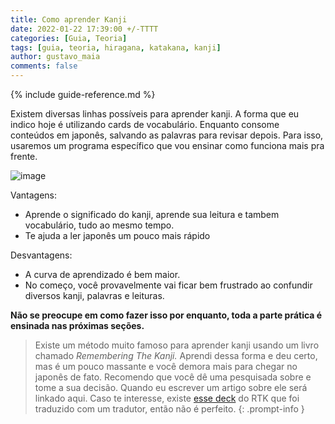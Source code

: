 ```yaml
---
title: Como aprender Kanji
date: 2022-01-22 17:39:00 +/-TTTT
categories: [Guia, Teoria]
tags: [guia, teoria, hiragana, katakana, kanji]
author: gustavo_maia
comments: false
---
```


{% include guide-reference.md %}

Existem diversas linhas possíveis para aprender kanji. A forma que eu indico hoje é utilizando cards de vocabulário. Enquanto consome conteúdos em japonês, salvando as palavras para revisar depois. Para isso, usaremos um programa específico que vou ensinar como funciona mais pra frente.

![image](https://user-images.githubusercontent.com/19489884/150615720-1fcc1fc9-2792-40d0-8a40-c055b68c2987.png)

Vantagens:

* Aprende o significado do kanji, aprende sua leitura e tambem vocabulário, tudo ao mesmo tempo.
* Te ajuda a ler japonês um pouco mais rápido

Desvantagens:

* A curva de aprendizado é bem maior.
* No começo, você provavelmente vai ficar bem frustrado ao confundir diversos kanji, palavras e leituras.

**Não se preocupe em como fazer isso por enquanto, toda a parte prática é ensinada nas próximas seções.**

> Existe um método muito famoso para aprender kanji usando um livro chamado _Remembering The Kanji._ Aprendi dessa forma e deu certo, mas é um pouco massante e você demora mais para chegar no japonês de fato. Recomendo que você dê uma pesquisada sobre e tome a sua decisão. Quando eu escrever um artigo sobre ele será linkado aqui. Caso te interesse, existe [esse deck](https://mega.nz/file/KCYA1T7J#nfjvONXK8NubWx5ZFuynmvZ0nbxPgZj0npoE7FDDzLI) do RTK que foi traduzido com um tradutor, então não é perfeito.
{: .prompt-info }

